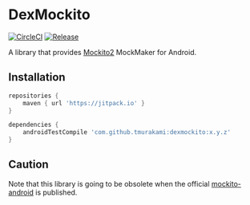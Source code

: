 # DexMockito

[![CircleCI](https://circleci.com/gh/tmurakami/dexmockito.svg?style=shield)](https://circleci.com/gh/tmurakami/dexmockito)
[![Release](https://jitpack.io/v/tmurakami/dexmockito.svg)](https://jitpack.io/#tmurakami/dexmockito)

A library that provides [Mockito2](https://github.com/mockito/mockito) MockMaker for Android.

## Installation

```groovy
repositories {
    maven { url 'https://jitpack.io' }
}

dependencies {
    androidTestCompile 'com.github.tmurakami:dexmockito:x.y.z'
}
```

## Caution
Note that this library is going to be obsolete when the official [mockito-android](https://github.com/mockito/mockito/tree/release/2.x/subprojects/android) is published.
